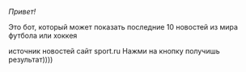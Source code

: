 *Привет!*

Это бот, который может показать последние 10
новостей из мира футбола или хоккея

источник новостей сайт sport.ru
Нажми на кнопку получишь результат))))
